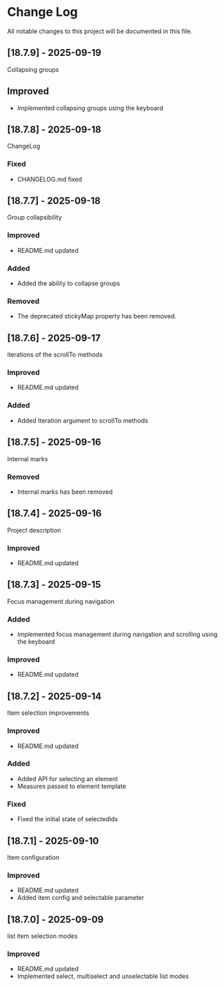 # Change Log
All notable changes to this project will be documented in this file.

## [18.7.9] - 2025-09-19

Collapsing groups

## Improved

- Implemented collapsing groups using the keyboard

## [18.7.8] - 2025-09-18

ChangeLog
  
### Fixed 

- CHANGELOG.md fixed

## [18.7.7] - 2025-09-18

Group collapsibility
  
### Improved 

- README.md updated

### Added

- Added the ability to collapse groups

### Removed

- The deprecated stickyMap property has been removed.

## [18.7.6] - 2025-09-17

iterations of the scrollTo methods
  
### Improved 

- README.md updated

### Added

- Added Iteration argument to scrollTo methods

## [18.7.5] - 2025-09-16

Internal marks
  
### Removed 

- Internal marks has been removed

## [18.7.4] - 2025-09-16

Project description
  
### Improved 

- README.md updated

## [18.7.3] - 2025-09-15

Focus management during navigation
  
### Added 

- Implemented focus management during navigation and scrolling using the keyboard
  
### Improved 

- README.md updated

## [18.7.2] - 2025-09-14

Item selection improvements
  
### Improved 

- README.md updated
  
### Added 

- Added API for selecting an element
- Measures passed to element template
  
### Fixed

- Fixed the initial state of selectedIds

## [18.7.1] - 2025-09-10

Item configuration

### Improved 

- README.md updated
- Added item config and selectable parameter

## [18.7.0] - 2025-09-09

list item selection modes

### Improved 

- README.md updated
- Implemented select, multiselect and unselectable list modes
